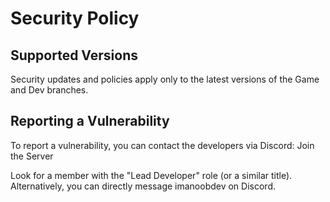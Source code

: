 # Security Policy

## Supported Versions
Security updates and policies apply only to the latest versions of the Game and Dev branches.

## Reporting a Vulnerability
To report a vulnerability, you can contact the developers via Discord:
Join the Server

Look for a member with the "Lead Developer" role (or a similar title). Alternatively, you can directly message imanoobdev on Discord.
